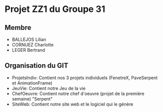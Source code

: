 # Projet ZZ1 du Groupe 31

## Membre

* BALLEJOS Lilian
* CORNUEZ Charlotte
* LEGER Bertrand

## Organisation du GIT 

* ProjetsIndiv: Contient nos 3 projets individuels (FenetreX, PaveSerpent et AnimationFrame)
* JeuVie: Contient notre Jeu de la vie
* ChefOeuvre: Contient notre chef d'oeuvre (projet de la première semaine) "Serpent"
* SiteWeb: Contient notre site web et le logiciel qui le génère




